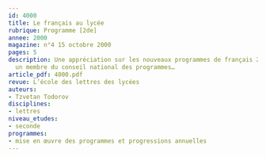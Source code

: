 ```yaml
---
id: 4000
title: Le français au lycée
rubrique: Programme [2de]
annee: 2000
magazine: n°4 15 octobre 2000
pages: 5
description: Une appréciation sur les nouveaux programmes de français 2000-2001 par
  un membre du conseil national des programmes…
article_pdf: 4000.pdf
revue: L’école des lettres des lycées
auteurs:
- Tzvetan Todorov
disciplines:
- lettres
niveau_etudes:
- seconde
programmes:
- mise en œuvre des programmes et progressions annuelles
---
```

